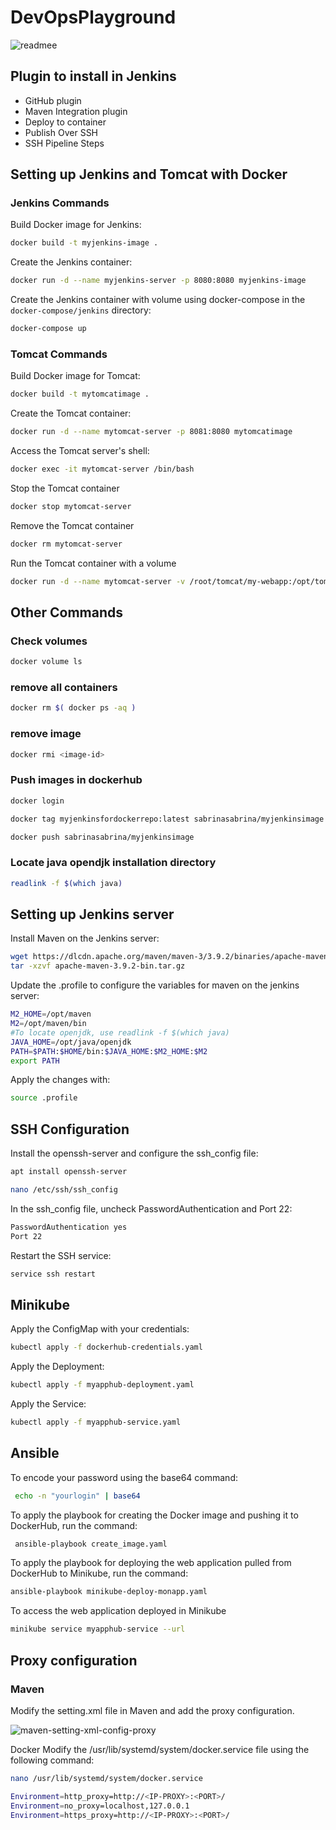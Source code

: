 # DevOpsPlayground

![readmee](https://github.com/SabrinaMacaluso/DevOpsPlayground/assets/104983001/1e2a5dac-e15e-42ed-8261-be7ad1d5fad8)

## Plugin to install in Jenkins

- GitHub plugin
- Maven Integration plugin
- Deploy to container 
- Publish Over SSH
- SSH Pipeline Steps



## Setting up Jenkins and Tomcat with Docker

### Jenkins Commands

Build Docker image for Jenkins: 

```bash
docker build -t myjenkins-image .
```
Create the Jenkins container:

```bash
docker run -d --name myjenkins-server -p 8080:8080 myjenkins-image
```
Create the Jenkins container with volume using docker-compose in the `docker-compose/jenkins` directory:

```bash
docker-compose up 
```

### Tomcat Commands

Build Docker image for Tomcat: 

```bash
docker build -t mytomcatimage .
```

Create the Tomcat container:
```bash
docker run -d --name mytomcat-server -p 8081:8080 mytomcatimage
```

Access the Tomcat server's shell:

```bash
docker exec -it mytomcat-server /bin/bash
```
Stop the Tomcat container
```bash
docker stop mytomcat-server
```
Remove the Tomcat container
```bash
docker rm mytomcat-server
```
Run the Tomcat container with a volume
```bash
docker run -d --name mytomcat-server -v /root/tomcat/my-webapp:/opt/tomcat/webapps/ROOT -p 8081:8080 tomcatimage
```




## Other Commands

### Check volumes

```bash
docker volume ls
```

### remove all containers

```bash
docker rm $( docker ps -aq )
```

### remove image 

```bash
docker rmi <image-id>
```

### Push images in dockerhub

```bash
docker login
```

```bash
docker tag myjenkinsfordockerrepo:latest sabrinasabrina/myjenkinsimage
```

```bash
docker push sabrinasabrina/myjenkinsimage
```

### Locate java opendjk installation directory

```bash
readlink -f $(which java)
```

## Setting up Jenkins server

Install Maven on the Jenkins server:

```bash
wget https://dlcdn.apache.org/maven/maven-3/3.9.2/binaries/apache-maven-3.9.2-bin.tar.gz
tar -xzvf apache-maven-3.9.2-bin.tar.gz
```

Update the .profile to configure the variables for maven on the jenkins server:

```bash
M2_HOME=/opt/maven
M2=/opt/maven/bin
#To locate openjdk, use readlink -f $(which java)
JAVA_HOME=/opt/java/openjdk
PATH=$PATH:$HOME/bin:$JAVA_HOME:$M2_HOME:$M2
export PATH
```
Apply the changes with:
```bash
source .profile
```

## SSH Configuration
Install the openssh-server and configure the ssh_config file:
```bash
apt install openssh-server
```

```bash
nano /etc/ssh/ssh_config 
```

In the ssh_config file, uncheck PasswordAuthentication and Port 22:

 ```bash
 PasswordAuthentication yes
 Port 22
```

Restart the SSH service:
 ```bash
service ssh restart
```
 ## Minikube
 Apply the ConfigMap with your credentials:
  ```bash
 kubectl apply -f dockerhub-credentials.yaml
```  
 Apply the Deployment: 
 
  ```bash
 kubectl apply -f myapphub-deployment.yaml
 ```
 Apply the Service:
  ```bash
 kubectl apply -f myapphub-service.yaml
 ```
 
 ## Ansible
 
To encode your password using the base64 command:
```bash
 echo -n "yourlogin" | base64
 ```
 
 To apply the playbook for creating the Docker image and pushing it to DockerHub, run the command:
```bash 
 ansible-playbook create_image.yaml
  ```
 To apply the playbook for deploying the web application pulled from DockerHub to Minikube, run the command:
 ```bash
 ansible-playbook minikube-deploy-monapp.yaml
 ```
 
 To access the web application deployed in Minikube
  ```bash
 minikube service myapphub-service --url
```
 
  ## Proxy configuration
  
  ### Maven
  
  Modify the setting.xml file in Maven and add the proxy configuration.
  
![maven-setting-xml-config-proxy](https://user-images.githubusercontent.com/104983001/236400088-a5c10f69-2704-4180-89a9-ba7b7777c6b8.png)
  


Docker
Modify the /usr/lib/systemd/system/docker.service file using the following command:

```bash
nano /usr/lib/systemd/system/docker.service

```

```bash
Environment=http_proxy=http://<IP-PROXY>:<PORT>/
Environment=no_proxy=localhost,127.0.0.1
Environment=https_proxy=http://<IP-PROXY>:<PORT>/
```
